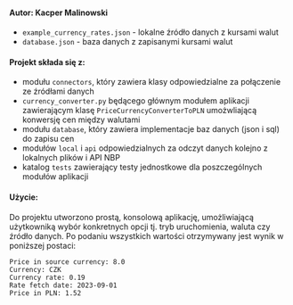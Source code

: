 #### Autor: Kacper Malinowski

- `example_currency_rates.json` - lokalne źródło danych z kursami walut
- `database.json` - baza danych z zapisanymi kursami walut

#### Projekt składa się z:
- modułu `connectors`, który zawiera klasy odpowiedzialne za połączenie ze źródłami danych
- `currency_converter.py` będącego głównym modułem aplikacji zawierającym klasę `PriceCurrencyConverterToPLN` umożwliającą konwersję cen między walutami
- modułu `database`, który zawiera implementacje baz danych (json i sql) do zapisu cen
- modułów `local` i `api` odpowiedzialnych za odczyt danych kolejno z lokalnych plików i API NBP
- katalog `tests` zawierający testy jednostkowe dla poszczególnych modułów aplikacji

#### Użycie:
Do projektu utworzono prostą, konsolową aplikację, umożliwiającą użytkowniką wybór konkretnych opcji tj. tryb uruchomienia, waluta czy źródło danych. Po podaniu wszystkich wartości otrzymywany jest wynik w poniższej postaci:
```
Price in source currency: 8.0
Currency: CZK
Currency rate: 0.19
Rate fetch date: 2023-09-01
Price in PLN: 1.52
```
